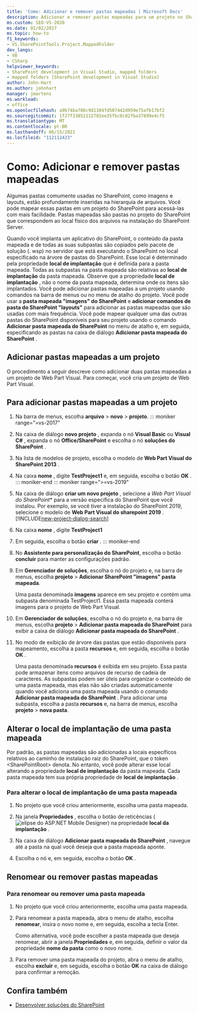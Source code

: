 ```yaml
---
title: 'Como: Adicionar e remover pastas mapeadas | Microsoft Docs'
description: Adicionar e remover pastas mapeadas para um projeto no SharePoint.  Alterar o local de implantação de uma pasta mapeada. Renomear ou remover pastas mapeadas.
ms.custom: SEO-VS-2020
ms.date: 02/02/2017
ms.topic: how-to
f1_keywords:
- VS.SharePointTools.Project.MappedFolder
dev_langs:
- VB
- CSharp
helpviewer_keywords:
- SharePoint development in Visual Studio, mapped folders
- mapped folders [SharePoint development in Visual Studio]
author: John-Hart
ms.author: johnhart
manager: jmartens
ms.workload:
- office
ms.openlocfilehash: a9b74ba786c9d1104fd507442d959e75afb17bf2
ms.sourcegitcommit: 1f27f33852112702ee35fbc0c02fba37899e4cf5
ms.translationtype: MT
ms.contentlocale: pt-BR
ms.lasthandoff: 06/15/2021
ms.locfileid: "112112423"
---
```

# <a name="how-to-add-and-remove-mapped-folders"></a>Como: Adicionar e remover pastas mapeadas

  Algumas pastas comumente usadas no SharePoint, como imagens e layouts, estão profundamente inseridas na hierarquia de arquivos. Você pode mapear essas pastas em um projeto do SharePoint para acessá-las com mais facilidade. Pastas mapeadas são pastas no projeto do SharePoint que correspondem ao local físico dos arquivos na instalação do SharePoint Server.

 Quando você implanta um aplicativo do SharePoint, o conteúdo da pasta mapeada e de todas as suas subpastas são copiados pelo pacote de solução (. wsp) no servidor que está executando o SharePoint no local especificado na árvore de pastas do SharePoint. Esse local é determinado pela propriedade **local de implantação** que é definida para a pasta mapeada. Todas as subpastas na pasta mapeada são relativas ao **local de implantação** da pasta mapeada. Observe que a propriedade **local de implantação** , não o nome da pasta mapeada, determina onde os itens são implantados.
Você pode adicionar pastas mapeadas a um projeto usando comandos na barra de menus ou no menu de atalho do projeto. Você pode usar a **pasta mapeada "imagens" do SharePoint** e **adicionar comandos de pasta do SharePoint "layouts"** para adicionar as pastas mapeadas que são usadas com mais frequência. Você pode mapear qualquer uma das outras pastas do SharePoint disponíveis para seu projeto usando o comando **Adicionar pasta mapeada do SharePoint** no menu de atalho e, em seguida, especificando as pastas na caixa de diálogo **Adicionar pasta mapeada do SharePoint** .

## <a name="add-mapped-folders-to-a-project"></a>Adicionar pastas mapeadas a um projeto

 O procedimento a seguir descreve como adicionar duas pastas mapeadas a um projeto de Web Part Visual. Para começar, você cria um projeto de Web Part Visual.

## <a name="to-add-mapped-folders-to-a-project"></a>Para adicionar pastas mapeadas a um projeto

1. Na barra de menus, escolha **arquivo**  >  **novo**  >  **projeto**.
::: moniker range="=vs-2017"
2. Na caixa de diálogo **novo projeto** , expanda o nó **Visual Basic** ou **Visual C#** , expanda o nó **Office/SharePoint** e escolha o nó **soluções do SharePoint** .

3. Na lista de modelos de projeto, escolha o modelo de **Web Part Visual do SharePoint 2013** .

4. Na caixa **nome** , digite **TestProject1** e, em seguida, escolha o botão **OK** .
::: moniker-end
::: moniker range=">=vs-2019"
2. Na caixa de diálogo **criar um novo projeto** , selecione a *Web Part Visual do SharePoint** para a versão específica do SharePoint que você instalou. Por exemplo, se você tiver a instalação do SharePoint 2019, selecione o modelo de **Web Part Visual do sharepoint 2019** .
    [!INCLUDE[new-project-dialog-search](../sharepoint/includes/new-project-dialog-search-md.md)]

3. Na caixa **nome** , digite **TestProject1**
4. Em seguida, escolha o botão **criar** .
::: moniker-end

5. No **Assistente para personalização do SharePoint**, escolha o botão **concluir** para manter as configurações padrão.

6. Em **Gerenciador de soluções**, escolha o nó do projeto e, na barra de menus, escolha **projeto**  >  **Adicionar SharePoint "imagens" pasta mapeada**.

     Uma pasta denominada **imagens** aparece em seu projeto e contém uma subpasta denominada TestProject1. Essa pasta mapeada conterá imagens para o projeto de Web Part Visual.

7. Em **Gerenciador de soluções**, escolha o nó do projeto e, na barra de menus, escolha **projeto**  >  **Adicionar pasta mapeada do SharePoint** para exibir a caixa de diálogo **Adicionar pasta mapeada do SharePoint** .

8. No modo de exibição de árvore das pastas que estão disponíveis para mapeamento, escolha a pasta **recursos** e, em seguida, escolha o botão **OK** .

     Uma pasta denominada **recursos** é exibida em seu projeto. Essa pasta pode armazenar itens como arquivos de recurso de cadeia de caracteres. As subpastas podem ser úteis para organizar o conteúdo de uma pasta mapeada, mas elas não são criadas automaticamente quando você adiciona uma pasta mapeada usando o comando **Adicionar pasta mapeada do SharePoint** . Para adicionar uma subpasta, escolha a pasta **recursos** e, na barra de menus, escolha **projeto**  >  **nova pasta**.

## <a name="change-the-deployment-location-of-a-mapped-folder"></a>Alterar o local de implantação de uma pasta mapeada

 Por padrão, as pastas mapeadas são adicionadas a locais específicos relativos ao caminho de instalação raiz do SharePoint, que o token \<SharePointRoot> denota. No entanto, você pode alterar esse local alterando a propriedade **local de implantação** da pasta mapeada. Cada pasta mapeada tem sua própria propriedade de **local de implantação** .

### <a name="to-change-the-deployment-location-of-a-mapped-folder"></a>Para alterar o local de implantação de uma pasta mapeada

1. No projeto que você criou anteriormente, escolha uma pasta mapeada.

2. Na janela **Propriedades** , escolha o botão de reticências (![elipse do ASP.NET Mobile Designer](../sharepoint/media/mwellipsis.gif "Elipse do designer móvel ASP.NET")) na propriedade **local da implantação** .

3. Na caixa de diálogo **Adicionar pasta mapeada do SharePoint** , navegue até a pasta na qual você deseja que a pasta mapeada aponte.

4. Escolha o nó e, em seguida, escolha o botão **OK** .

## <a name="rename-or-remove-mapped-folders"></a>Renomear ou remover pastas mapeadas

### <a name="to-rename-or-remove-a-mapped-folder"></a>Para renomear ou remover uma pasta mapeada

1. No projeto que você criou anteriormente, escolha uma pasta mapeada.

2. Para renomear a pasta mapeada, abra o menu de atalho, escolha **renomear**, insira o novo nome e, em seguida, escolha a tecla Enter.

     Como alternativa, você pode escolher a pasta mapeada que deseja renomear, abrir a janela **Propriedades** e, em seguida, definir o valor da propriedade **nome da pasta** como o novo nome.

3. Para remover uma pasta mapeada do projeto, abra o menu de atalho, escolha **excluir** e, em seguida, escolha o botão **OK** na caixa de diálogo para confirmar a remoção.

## <a name="see-also"></a>Confira também

- [Desenvolver soluções do SharePoint](../sharepoint/developing-sharepoint-solutions.md)
